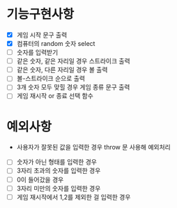# 기능구현사항

- [x] 게임 시작 문구 출력
- [x] 컴퓨터의 random 숫자 select
- [ ] 숫자를 입력받기
- [ ] 같은 숫자, 같은 자리일 경우 스트라이크 출력
- [ ] 같은 숫자, 다른 자리일 경우 볼 출력
- [ ] 볼-스트라이크 순으로 출력
- [ ] 3개 숫자 모두 맞힐 경우 게임 종류 문구 출력
- [ ] 게임 재시작 or 종료 선택 함수

# 예외사항
- 사용자가 잘못된 값을 입력한 경우 throw 문 사용해 예외처리
- [ ] 숫자가 아닌 형태를 입력한 경우
- [ ] 3자리 초과의 숫자를 입력한 경우 
- [ ] 0이 들어갔을 경우
- [ ] 3자리 미만의 숫자를 입력한 경우
- [ ] 게임 재시작에서 1,2를 제외한 걸 입력한 경우